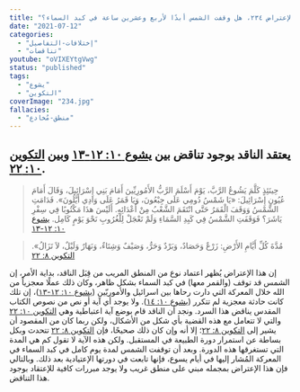 ```yaml
---
title: "الإعتراض ٢٣٤، هل وقفت الشمس أبدًا لأربع وعشرين ساعة في كبد السماء؟"
date: "2021-07-12"
categories:
  - "إختلافات-التفاصيل"
  - "تناقضات"
youtube: "oVIXEYtgVwg"
status: "published"
tags:
  - "يشوع"
  - "التكوين"
coverImage: "234.jpg"
fallacies:
  - "منطق-مُخادع"
---
```


## **يعتقد الناقد بوجود تناقض بين [يشوع ١٠: ١٢-١٣](https://my.bible.com/bible/101/JOS.10.12-13) وبين [التكوين ١٠: ٢٢](https://my.bible.com/bible/101/GEN.10.22).**

> حِينَئِذٍ كَلَّمَ يَشُوعُ الرَّبَّ، يَوْمَ أَسْلَمَ الرَّبُّ الأَمُورِيِّينَ أَمَامَ بَنِي إِسْرَائِيلَ، وَقَالَ أَمَامَ عُيُونِ إِسْرَائِيلَ: «يَا شَمْسُ دُومِي عَلَى جِبْعُونَ، وَيَا قَمَرُ عَلَى وَادِي أَيَّلُونَ». فَدَامَتِ الشَّمْسُ وَوَقَفَ الْقَمَرُ حَتَّى انْتَقَمَ الشَّعْبُ مِنْ أَعْدَائِهِ. أَلَيْسَ هذَا مَكْتُوبًا فِي سِفْرِ يَاشَرَ؟ فَوَقَفَتِ الشَّمْسُ فِي كَبِدِ السَّمَاءِ وَلَمْ تَعْجَلْ لِلْغُرُوبِ نَحْوَ يَوْمٍ كَامِل. [يشوع ١٠: ١٢-١٣](https://my.bible.com/bible/101/JOS.10.12-13)

> مُدَّةَ كُلِّ أَيَّامِ الأَرْضِ: زَرْعٌ وَحَصَادٌ، وَبَرْدٌ وَحَرٌّ، وَصَيْفٌ وَشِتَاءٌ، وَنَهَارٌ وَلَيْلٌ، لاَ تَزَالُ». [التكوين ٨: ٢٢](https://my.bible.com/bible/101/GEN.8.22)

إن هذا الإعتراض يُظهر اعتماد نوع من المنطق المريب من قِبَل الناقد، بداية الأمر، إن الشمس قد توقف (والقمر معها) في كبد السماء بشكل ظاهر، وكان ذلك عملًا معجزياً من الله خلال المعركة التي دارت رحاها بين اسرائيل والأموريّين ([يشوع ١٠: ١٢-١٣](https://my.bible.com/bible/101/JOS.10.12-13))، إن تلك كانت حادثة معجزية لم تتكرر ([يشوع ١٠: ١٤](https://my.bible.com/bible/101/JOS.10.14)). ولا يوجد أي آية أو نص من نصوص الكتاب المقدس يناقض هذا السرد. ونجد أن الناقد قام بوضع آية اعتباطية وهي [التكوين ١٠: ٢٢](https://my.bible.com/bible/101/GEN.10.22) والتي لا تتعامل مع هذه القضية بأي شكل من الأشكال، ولكن ربما كان من المقصود أن يشير إلى [التكوين ٨: ٢٢](https://my.bible.com/bible/101/GEN.8.22)؛ إلا أنه وإن كان ذلك صحيحًا، فإن [التكوين ٨: ٢٢](https://my.bible.com/bible/101/GEN.8.22) تتحدث وبكل بساطة عن استمرار دورة الطبيعة في المستقبل. ولكن هذه الآية لا تقول كم هي المدة التي تستغرقها هذه الدورة. وبعد أن توقفت الشمس لمدة يوم كامل في كبد السماء في المعركة المُشار إليها في أيام يسوع، فإنها تابعت في دورتها الإعتيادية بعد ذلك. وبالتالي فإن هذا الإعتراض بمجمله مبني على منطق غريب ولا يوجد مبررات كافية للإعتقاد بوجود هذا التناقض.
